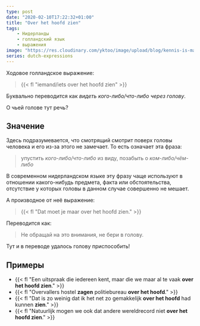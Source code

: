 ```yaml
---
type: post
date: "2020-02-10T17:22:32+01:00"
title: "Over het hoofd zien"
tags:
    - Нидерланды
    - голландский язык
    - выражения
image: "https://res.cloudinary.com/yktoo/image/upload/blog/kennis-is-macht.jpg"
series: dutch-expressions
---
```


Ходовое голландское выражение:

> {{< fl "iemand/iets over het hoofd zien" >}}

Буквально переводится как *видеть кого-либо/что-либо через голову*.

О чьей голове тут речь?

<!--more-->

## Значение

Здесь подразумевается, что смотрящий смотрит поверх головы человека и его из-за этого не замечает. То есть означает эта фраза:

> упустить *кого-либо/что-либо* из виду, позабыть о *ком-либо/чём-либо*

В современном нидерландском языке эту фразу чаще используют в отношении какого-нибудь предмета, факта или обстоятельства, отсутствие у которых головы в данном случае совершенно не мешает.

А производное от неё выражение:

> {{< fl "Dat moet je maar over het hoofd zien." >}}

Переводится как:

> Не обращай на это внимания, не бери в голову.

Тут и в переводе удалось голову приспособить!

## Примеры

* {{< fl "Een uitspraak die iedereen kent, maar die we maar al te vaak **over het hoofd zien**." >}}
* {{< fl "Overvallers hostel **zagen** politiebureau **over het hoofd**." >}}
* {{< fl "Dat is zo weinig dat ik het net zo gemakkelijk **over het hoofd** had kunnen **zien**." >}}
* {{< fl "Natuurlijk mogen we ook dat andere wereldrecord niet **over het hoofd zien**." >}}
